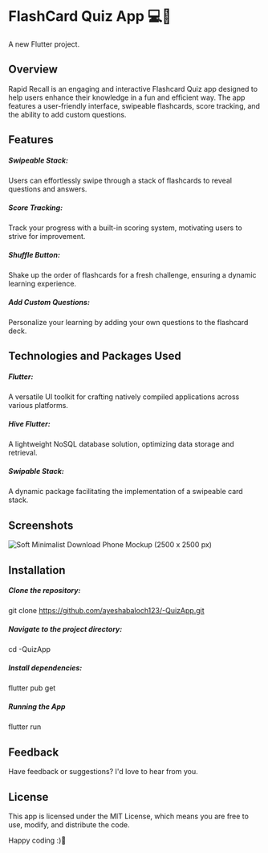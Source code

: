 # FlashCard Quiz App 💻🧠

A new Flutter project.

## Overview
Rapid Recall is an engaging and interactive Flashcard Quiz app designed to help users enhance their knowledge in a fun and efficient way. The app features a user-friendly interface, swipeable flashcards, score tracking, and the ability to add custom questions.

## Features
##### Swipeable Stack: 
Users can effortlessly swipe through a stack of flashcards to reveal questions and answers.

##### Score Tracking: 
Track your progress with a built-in scoring system, motivating users to strive for improvement.

##### Shuffle Button:
Shake up the order of flashcards for a fresh challenge, ensuring a dynamic learning experience.

##### Add Custom Questions:
Personalize your learning by adding your own questions to the flashcard deck.

## Technologies and Packages Used
##### Flutter:
A versatile UI toolkit for crafting natively compiled applications across various platforms.

##### Hive Flutter: 
A lightweight NoSQL database solution, optimizing data storage and retrieval.

##### Swipable Stack: 
A dynamic package facilitating the implementation of a swipeable card stack.

## Screenshots
![Soft Minimalist Download Phone Mockup (2500 x 2500 px)](https://github.com/ayeshabaloch123/-QuizApp/assets/90467681/333b4a26-829f-43d0-8157-4095db96f3df)

## Installation
##### Clone the repository:
git clone https://github.com/ayeshabaloch123/-QuizApp.git

##### Navigate to the project directory:
cd -QuizApp

##### Install dependencies:
flutter pub get

##### Running the App
flutter run

## Feedback
Have feedback or suggestions? I'd love to hear from you.

## License
This app is licensed under the MIT License, which means you are free to use, modify, and distribute the code.

Happy coding :)🚀







